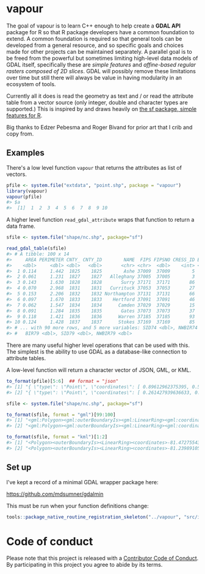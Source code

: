 <!-- README.md is generated from README.Rmd. Please edit that file -->
vapour
======

The goal of vapour is to learn C++ enough to help create a **GDAL API** package for R so that R package developers have a common foundation to extend. A common foundation is required so that general tools can be developed from a general resource, and so specific goals and choices made for other projects can be maintained separately. A parallel goal is to be freed from the powerful but sometimes limiting high-level data models of GDAL itself, specifically these are *simple features* and *affine-based regular rasters composed of 2D slices*. GDAL will possibly remove these limitations over time but still there will always be value in having modularity in an ecosystem of tools.

Currently all it does is read the geometry as text and / or read the attribute table from a vector source (only integer, double and character types are supported.) This is inspired by and draws heavily on [the sf package, simple features for R](https://github.com/r-spatial/sf).

Big thanks to Edzer Pebesma and Roger Bivand for prior art that I crib and copy from.

Examples
--------

There's a low level function `vapour` that returns the attributes as list of vectors.

``` r
pfile <- system.file("extdata", "point.shp", package = "vapour")
library(vapour)
vapour(pfile)
#> $a
#>  [1]  1  2  3  4  5  6  7  8  9 10
```

A higher level function `read_gdal_attribute` wraps that function to return a data frame.

``` r
sfile <- system.file("shape/nc.shp", package="sf")

read_gdal_table(sfile)
#> # A tibble: 100 x 14
#>     AREA PERIMETER CNTY_ CNTY_ID        NAME  FIPS FIPSNO CRESS_ID BIR74
#>    <dbl>     <dbl> <dbl>   <dbl>       <chr> <chr>  <dbl>    <int> <dbl>
#>  1 0.114     1.442  1825    1825        Ashe 37009  37009        5  1091
#>  2 0.061     1.231  1827    1827   Alleghany 37005  37005        3   487
#>  3 0.143     1.630  1828    1828       Surry 37171  37171       86  3188
#>  4 0.070     2.968  1831    1831   Currituck 37053  37053       27   508
#>  5 0.153     2.206  1832    1832 Northampton 37131  37131       66  1421
#>  6 0.097     1.670  1833    1833    Hertford 37091  37091       46  1452
#>  7 0.062     1.547  1834    1834      Camden 37029  37029       15   286
#>  8 0.091     1.284  1835    1835       Gates 37073  37073       37   420
#>  9 0.118     1.421  1836    1836      Warren 37185  37185       93   968
#> 10 0.124     1.428  1837    1837      Stokes 37169  37169       85  1612
#> # ... with 90 more rows, and 5 more variables: SID74 <dbl>, NWBIR74 <dbl>,
#> #   BIR79 <dbl>, SID79 <dbl>, NWBIR79 <dbl>
```

There are many useful higher level operations that can be used with this. The simplest is the ability to use GDAL as a database-like connection to attribute tables.

A low-level function will return a character vector of JSON, GML, or KML.

``` r
to_format(pfile)[5:6]  ## format = "json"
#> [1] "{ \"type\": \"Point\", \"coordinates\": [ 0.89612962375395, 0.577139189234003 ] }" 
#> [2] "{ \"type\": \"Point\", \"coordinates\": [ 0.261427939636633, 0.330394758377224 ] }"

sfile <- system.file("shape/nc.shp", package="sf")

to_format(sfile, format = "gml")[99:100]
#> [1] "<gml:Polygon><gml:outerBoundaryIs><gml:LinearRing><gml:coordinates>-77.9607315063477,34.1892433166504 -77.9658660888672,34.2422866821289 -77.9752807617188,34.2433624267578 -77.9831466674805,34.2616806030273 -78.0002212524414,34.2678833007812 -77.9953918457031,34.2827987670898 -78.0070190429688,34.2848167419434 -78.0113067626953,34.312614440918 -78.0259246826172,34.3287696838379 -77.9866790771484,34.339916229248 -77.9944534301758,34.3623161315918 -77.9790725708008,34.3756866455078 -77.9498138427734,34.3660850524902 -77.9439392089844,34.3564376831055 -77.9217834472656,34.3733139038086 -77.888069152832,34.364070892334 -77.8283843994141,34.3879699707031 -77.8091430664062,34.359432220459 -77.7505264282227,34.305046081543 -77.864387512207,34.1927375793457 -77.894401550293,34.0691795349121 -77.9267578125,34.0620346069336 -77.9607315063477,34.1892433166504</gml:coordinates></gml:LinearRing></gml:outerBoundaryIs></gml:Polygon>"                                                                                                                                             
#> [2] "<gml:Polygon><gml:outerBoundaryIs><gml:LinearRing><gml:coordinates>-78.6557159423828,33.948673248291 -78.6347198486328,33.9779777526855 -78.6302719116211,34.0102005004883 -78.5877838134766,34.0306053161621 -78.5634307861328,34.0589447021484 -78.5442810058594,34.134162902832 -78.5272369384766,34.154857635498 -78.4927444458008,34.158504486084 -78.4254302978516,34.1380653381348 -78.3611221313477,34.1867218017578 -78.3735733032227,34.2023506164551 -78.2610626220703,34.2152633666992 -78.15478515625,34.3622436523438 -78.130241394043,34.3641242980957 -78.0259246826172,34.3287696838379 -78.0113067626953,34.312614440918 -78.0070190429688,34.2848167419434 -77.9953918457031,34.2827987670898 -78.0002212524414,34.2678833007812 -77.9831466674805,34.2616806030273 -77.9752807617188,34.2433624267578 -77.9658660888672,34.2422866821289 -77.9607315063477,34.1892433166504 -77.9585266113281,33.9925804138184 -78.0348052978516,33.9142913818359 -78.579719543457,33.8819923400879 -78.6557159423828,33.948673248291</gml:coordinates></gml:LinearRing></gml:outerBoundaryIs></gml:Polygon>"

to_format(sfile, format = "kml")[1:2]
#> [1] "<Polygon><outerBoundaryIs><LinearRing><coordinates>-81.4727554321289,36.2343559265137 -81.5408401489258,36.2725067138672 -81.5619812011719,36.2735939025879 -81.6330642700195,36.3406867980957 -81.7410736083984,36.3917846679688 -81.6982803344727,36.4717788696289 -81.7027969360352,36.5193405151367 -81.6699981689453,36.5896492004395 -81.3452987670898,36.5728645324707 -81.347541809082,36.537914276123 -81.3247756958008,36.5136795043945 -81.3133239746094,36.4806976318359 -81.2662353515625,36.4372062683105 -81.2628402709961,36.4050407409668 -81.2406921386719,36.3794174194336 -81.2398910522461,36.365364074707 -81.2642440795898,36.3524131774902 -81.3289947509766,36.3635025024414 -81.3613739013672,36.3531608581543 -81.3656921386719,36.3390502929688 -81.354133605957,36.2997169494629 -81.3674545288086,36.2786979675293 -81.4063873291016,36.2850532531738 -81.4123306274414,36.2672920227051 -81.431037902832,36.2607192993164 -81.4528884887695,36.2395858764648 -81.4727554321289,36.2343559265137</coordinates></LinearRing></outerBoundaryIs></Polygon>"
#> [2] "<Polygon><outerBoundaryIs><LinearRing><coordinates>-81.2398910522461,36.365364074707 -81.2406921386719,36.3794174194336 -81.2628402709961,36.4050407409668 -81.2662353515625,36.4372062683105 -81.3133239746094,36.4806976318359 -81.3247756958008,36.5136795043945 -81.347541809082,36.537914276123 -81.3452987670898,36.5728645324707 -80.9034423828125,36.5652122497559 -80.9335479736328,36.4983139038086 -80.9657745361328,36.4672203063965 -80.9496688842773,36.4147338867188 -80.9563903808594,36.4037971496582 -80.9779510498047,36.3913764953613 -80.9828414916992,36.3718338012695 -81.0027770996094,36.3666801452637 -81.0246429443359,36.3778343200684 -81.0428009033203,36.4103355407715 -81.0842514038086,36.4299201965332 -81.0985641479492,36.43115234375 -81.1133117675781,36.4228515625 -81.1293792724609,36.4263305664062 -81.1383972167969,36.4176254272461 -81.1533660888672,36.4247398376465 -81.1766738891602,36.4154434204102 -81.2398910522461,36.365364074707</coordinates></LinearRing></outerBoundaryIs></Polygon>"
```

Set up
------

I've kept a record of a minimal GDAL wrapper package here:

<https://github.com/mdsumner/gdalmin>

This must be run when your function definitions change:

``` r
tools::package_native_routine_registration_skeleton("../vapour", "src/init.c",character_only = FALSE)
```

Code of conduct
===============

Please note that this project is released with a [Contributor Code of Conduct](CONDUCT.md). By participating in this project you agree to abide by its terms.
